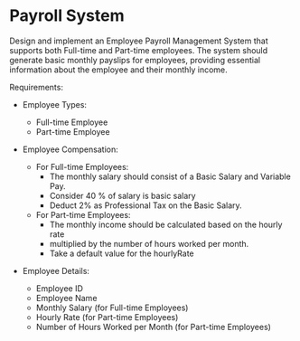 # Payroll System

Design and implement an Employee Payroll Management System that supports 
both Full-time and Part-time employees. The system should generate basic 
monthly payslips for employees, providing essential information about the 
employee and their monthly income.

Requirements:

- Employee Types:
  - Full-time Employee
  - Part-time Employee

- Employee Compensation:
  - For Full-time Employees:
    - The monthly salary should consist of a Basic Salary and Variable Pay.
    - Consider 40 % of salary is basic salary
    - Deduct 2% as Professional Tax on the Basic Salary.
  - For Part-time Employees:
    - The monthly income should be calculated based on the hourly rate 
    - multiplied by the number of hours worked per month.
    - Take a default value for the hourlyRate 

- Employee Details:
  - Employee ID
  - Employee Name
  - Monthly Salary (for Full-time Employees)
  - Hourly Rate (for Part-time Employees)
  - Number of Hours Worked per Month (for Part-time Employees)

